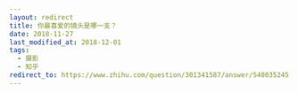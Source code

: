 ```yaml
---
layout: redirect
title: 你最喜爱的镜头是哪一支？
date: 2018-11-27
last_modified_at: 2018-12-01
tags: 
  - 摄影
  - 知乎
redirect_to: https://www.zhihu.com/question/301341587/answer/540035245
---
```

